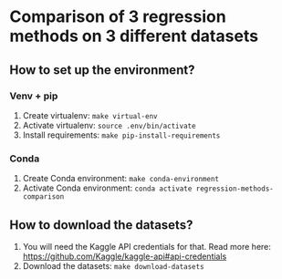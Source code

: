 # Comparison of 3 regression methods on 3 different datasets

## How to set up the environment?

### Venv + pip

1. Create virtualenv: `make virtual-env`
2. Activate virtualenv: `source .env/bin/activate`
3. Install requirements: `make pip-install-requirements`

### Conda

1. Create Conda environment: `make conda-environment`
2. Activate Conda environment: `conda activate regression-methods-comparison`

## How to download the datasets?

1. You will need the Kaggle API credentials for that. Read more here: https://github.com/Kaggle/kaggle-api#api-credentials
2. Download the datasets: `make download-datasets`
